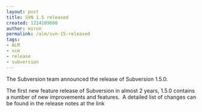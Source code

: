 ```yaml
---
layout: post
title: SVN 1.5 released
created: 1214109600
author: miron
permalink: /alm/svn-15-released
tags:
- ALM
- scm
- release
- subversion
---
```

<p><span id="thmr_42" class="thmr_call"><span id="thmr_6" class="thmr_call">The Subversion team&nbsp;announced the release of Subversion 1.5.0. </span></span></p><p><span id="thmr_42" class="thmr_call"><span id="thmr_6" class="thmr_call">The first new feature release of Subversion in almost 2 years, 1.5.0 contains a number of new improvements and features.&nbsp; A detailed list of changes can be found in the release notes at the link<br /></span></span></p>
